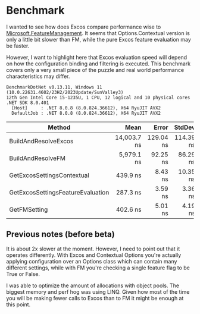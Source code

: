# Benchmark

I wanted to see how does Excos compare performance wise to [Microsoft.FeatureManagement]().
It seems that Options.Contextual version is only a little bit slower than FM, while the pure Excos feature evaluation may be faster.

However, I want to highlight here that Excos evaluation speed will depend on how the configuration binding and filtering is executed. This benchmark covers only a very small piece of the puzzle and real world performance characteristics may differ.

```
BenchmarkDotNet v0.13.11, Windows 11 (10.0.22631.4602/23H2/2023Update/SunValley3)
12th Gen Intel Core i5-1235U, 1 CPU, 12 logical and 10 physical cores
.NET SDK 8.0.401
  [Host]     : .NET 8.0.8 (8.0.824.36612), X64 RyuJIT AVX2
  DefaultJob : .NET 8.0.8 (8.0.824.36612), X64 RyuJIT AVX2
```

| Method                            | Mean        | Error     | StdDev    | Gen0   | Gen1   | Allocated |
|---------------------------------- |------------:|----------:|----------:|-------:|-------:|----------:|
| BuildAndResolveExcos              | 14,003.7 ns | 129.04 ns | 114.39 ns | 3.6011 | 0.8545 |   22784 B |
| BuildAndResolveFM                 |  5,979.1 ns |  92.25 ns |  86.29 ns | 2.8381 | 0.7019 |   17841 B |
| GetExcosSettingsContextual        |    439.9 ns |   8.43 ns |  10.35 ns | 0.1249 |      - |     784 B |
| GetExcosSettingsFeatureEvaluation |    287.3 ns |   3.59 ns |   3.36 ns | 0.0930 |      - |     584 B |
| GetFMSetting                      |    402.6 ns |   5.01 ns |   4.19 ns | 0.1578 |      - |     992 B |

## Previous notes (before beta)

It is about 2x slower at the moment. However, I need to point out that it operates differently. With Excos and Contextual Options you're actually applying configuration over an Options class which can contain many different settings, while with FM you're checking a single feature flag to be True or False.

I was able to optimize the amount of allocations with object pools. The biggest memory and perf hog was using LINQ.
Given how most of the time you will be making fewer calls to Excos than to FM it might be enough at this point.